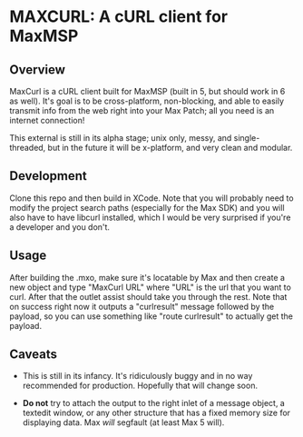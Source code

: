 MAXCURL: A cURL client for MaxMSP
=================================

Overview
--------
MaxCurl is a cURL client built for MaxMSP (built in 5, but should work in 6 as well).
It's goal is to be cross-platform, non-blocking, and able to easily 
transmit info from the web right into your Max Patch; all you need is an internet connection! 

This external is still in its alpha stage; unix only, messy, and single-threaded,
but in the future it will be x-platform, and very clean and modular.

Development
-----------
Clone this repo and then build in XCode. Note that you will probably need to
modify the project search paths (especially for the Max SDK) and you will also
have to have libcurl installed, which I would be very surprised if you're a
developer and you don't.

Usage
-----
After building the .mxo, make sure it's locatable by Max and then create a new
object and type "MaxCurl URL" where "URL" is the url that you want to curl.
After that the outlet assist should take you through the rest. Note that on
success right now it outputs a "curlresult" message followed by the payload, so
you can use something like "route curlresult" to actually get the payload.

Caveats
-------
* This is still in its infancy. It's ridiculously buggy and in no way
recommended for production. Hopefully that will change soon.

* <strong>Do not</strong> try to attach the output to the right inlet of a
message object, a textedit window, or any other structure that has a fixed
memory size for displaying data. Max *will* segfault (at least Max 5 will).

